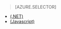 > [AZURE.SELECTOR]
- [(.NET)](/zh-cn/documentation/articles/mobile-services-dotnet-backend-schedule-recurring-tasks/)
- [(Javascript)](/zh-cn/documentation/articles/mobile-services-schedule-recurring-tasks/)